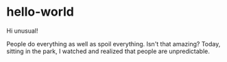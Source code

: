 # hello-world

Hi unusual!

People do everything as well as spoil everything. Isn't that amazing?
Today, sitting in the park, I watched and realized that people are unpredictable.
